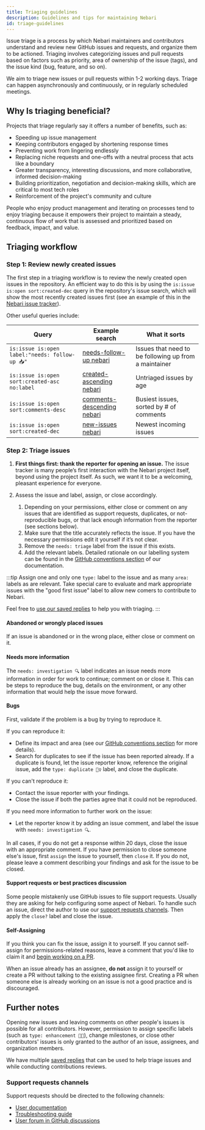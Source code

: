 ```yaml
---
title: Triaging guidelines
description: Guidelines and tips for maintaining Nebari
id: triage-guidelines
---
```


Issue triage is a process by which Nebari maintainers and contributors understand and review new GitHub issues and requests,
and organize them to be actioned. Triaging involves categorizing issues and pull requests based on factors such as priority,
area of ownership of the issue (tags), and the issue kind (bug, feature, and so on).

We aim to triage new issues or pull requests within 1-2 working days.
Triage can happen asynchronously and continuously, or in regularly scheduled meetings.

## Why Is triaging beneficial?

Projects that triage regularly say it offers a number of benefits, such as:

- Speeding up issue management
- Keeping contributors engaged by shortening response times
- Preventing work from lingering endlessly
- Replacing niche requests and one-offs with a neutral process that acts like a boundary
- Greater transparency, interesting discussions, and more collaborative, informed decision-making
- Building prioritization, negotiation and decision-making skills, which are critical to most tech roles
- Reinforcement of the project's community and culture

People who enjoy product management and iterating on processes tend to enjoy triaging because it empowers their project to maintain a steady,
continuous flow of work that is assessed and prioritized based on feedback, impact, and value.

## Triaging workflow

### Step 1: Review newly created issues

The first step in a triaging workflow is to review the newly created open issues in the repository.
An efficient way to do this is by using the `is:issue is:open sort:created-dec` query in the repository's issue search,
which will show the most recently created issues first (see an example of this in the [Nebari issue tracker](https://github.com/nebari-dev/nebari/issues?q=is%3Aissue+is%3Aopen+sort%3Acreated-desc)).

Other useful queries include:

| Query                                           | Example search                                                                                                                              | What it sorts                                         |
| ----------------------------------------------- | ------------------------------------------------------------------------------------------------------------------------------------------- | ----------------------------------------------------- |
| `is:issue is:open label:"needs: follow-up 📥" ` | [needs-follow-up nebari](https://github.com/nebari-dev/nebari/issues?q=is%3Aissue+is%3Aopen+label%3A%22needs%3A+follow-up+%F0%9F%93%A5%22+) | Issues that need to be following up from a maintainer |
| `is:issue is:open sort:created-asc no:label`    | [created-ascending nebari](https://github.com/nebari-dev/nebari/issues?q=is%3Aissue+is%3Aopen+sort%3Acreated-asc+no%3Alabel)                | Untriaged issues by age                               |
| `is:issue is:open sort:comments-desc`           | [comments-descending nebari](https://github.com/nebari-dev/nebari/issues?q=is%3Aissue+is%3Aopen+sort%3Acomments-desc)                       | Busiest issues, sorted by # of comments               |
| `is:issue is:open sort:created-dec`             | [new-issues nebari](https://github.com/nebari-dev/nebari/issues?q=is%3Aopen+is%3Aissue)                                                     | Newest incoming issues                                |

### Step 2: Triage issues

1. **First things first: thank the reporter for opening an issue.**
   The issue tracker is many people’s first interaction with the Nebari project itself,
   beyond using the project itself. As such, we want it to be a welcoming, pleasant experience for everyone.

2. Assess the issue and label, assign, or close accordingly.
   1. Depending on your permissions, either close or comment on any issues that are identified as support requests,
      duplicates, or not-reproducible bugs, or that lack enough information from the reporter (see sections below).
   2. Make sure that the title accurately reflects the issue. If you have the necessary permissions edit it yourself if it’s not clear.
   3. Remove the `needs: triage` label from the issue if this exists.
   4. Add the relevant labels.
      Detailed rationale on our labelling system can be found in the [GitHub conventions section][github-conventions] of our documentation.

:::tip
Assign one and only one `type:` label to the issue and as many `area:` labels as are relevant. Take special care to evaluate and mark appropriate issues with the "good first issue" label to allow new comers to contribute to Nebari.

Feel free to [use our saved replies][saved-replies] to help you with triaging.
:::

#### Abandoned or wrongly placed issues

If an issue is abandoned or in the wrong place, either close or comment on it.

#### Needs more information

The `needs: investigation 🔍` label indicates an issue needs more information in order for work to continue; comment on or close it.
This can be steps to reproduce the bug, details on the environment, or any other information that would help the issue move forward.

#### Bugs

First, validate if the problem is a bug by trying to reproduce it.

If you can reproduce it:

- Define its impact and area (see our [GitHub conventions section][github-conventions] for more details).
- Search for duplicates to see if the issue has been reported already. If a duplicate is found, let the issue reporter know,
  reference the original issue, add the `type: duplicate 👯‍♀️` label, and close the duplicate.

If you can't reproduce it:

- Contact the issue reporter with your findings.
- Close the issue if both the parties agree that it could not be reproduced.

If you need more information to further work on the issue:

- Let the reporter know it by adding an issue comment, and label the issue with `needs: investigation 🔍`.

In all cases, if you do not get a response within 20 days, close the issue with an appropriate comment.
If you have permission to close someone else's issue, first `assign` the issue to yourself, then `close` it.
If you do not, please leave a comment describing your findings and ask for the issue to be closed.

#### Support requests or best practices discussion

Some people mistakenly use GitHub issues to file support requests. Usually they are asking for help configuring some aspect of Nebari.
To handle such an issue, direct the author to use our [support requests channels](#support-requests-channels).
Then apply the `close?` label and close the issue.

#### Self-Assigning

If you think you can fix the issue, assign it to yourself. If you cannot self-assign for permissions-related reasons,
leave a comment that you'd like to claim it and [begin working on a PR][code-contributions].

When an issue already has an assignee, **do not** assign it to yourself or create a PR without talking to the existing assignee first.
Creating a PR when someone else is already working on an issue is not a good practice and is discouraged.

## Further notes

Opening new issues and leaving comments on other people's issues is possible for all contributors.
However, permission to assign specific labels (such as `type: enhancement 💅🏼`), change milestones,
or close other contributors' issues is only granted to the author of an issue, assignees, and organization members.

We have multiple [saved replies][saved-replies] that can be used to help triage issues and while conducting contributions reviews.

### Support requests channels

Support requests should be directed to the following channels:

- [User documentation](https://nebari.dev/docs/welcome)
- [Troubleshooting guide][troubleshooting]
- [User forum in GitHub discussions](https://github.com/orgs/nebari-dev/discussions)

<!-- Internal links -->

[code-contributions]: community/code-contributions.mdx
[github-conventions]: community/maintainers/github-conventions.md
[troubleshooting]: ../../troubleshooting.mdx
[saved-replies]: ./saved-replies.md

